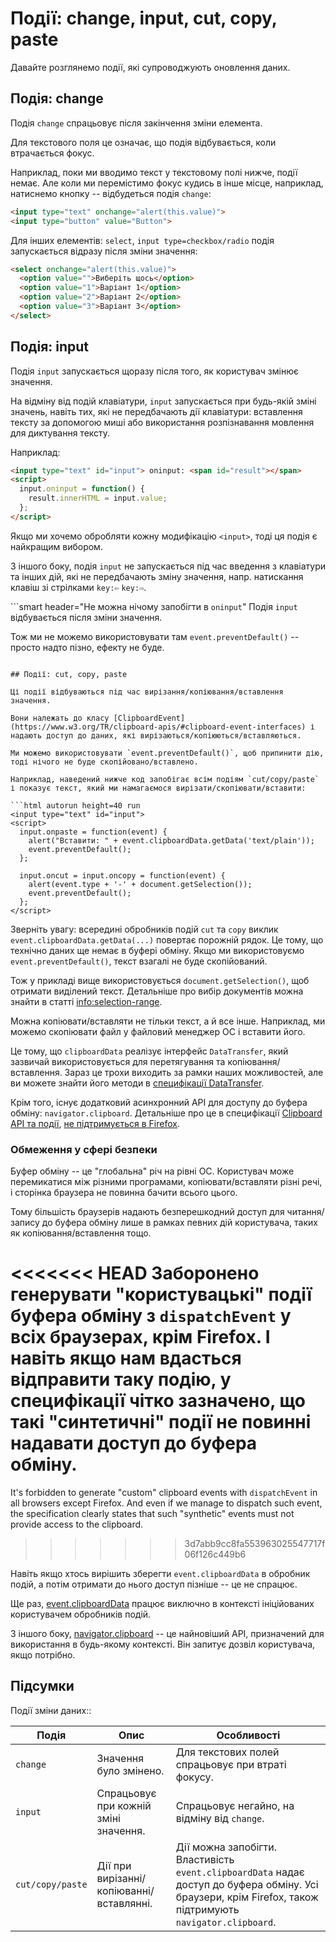 # Події: change, input, cut, copy, paste

Давайте розглянемо події, які супроводжують оновлення даних.

## Подія: change

Подія `change` спрацьовує після закінчення зміни елемента.

Для текстового поля це означає, що подія відбувається, коли втрачається фокус.

Наприклад, поки ми вводимо текст у текстовому полі нижче, події немає. Але коли ми перемістимо фокус кудись в інше місце, наприклад, натиснемо кнопку -- відбудеться подія `change`:

```html autorun height=40 run
<input type="text" onchange="alert(this.value)">
<input type="button" value="Button">
```

Для інших елементів: `select`, `input type=checkbox/radio` подія запускається відразу після зміни значення:

```html autorun height=40 run
<select onchange="alert(this.value)">
  <option value="">Виберіть щось</option>
  <option value="1">Варіант 1</option>
  <option value="2">Варіант 2</option>
  <option value="3">Варіант 3</option>
</select>
```


## Подія: input

Подія `input` запускається щоразу після того, як користувач змінює значення.

На відміну від подій клавіатури, `input` запускається при будь-якій зміні значень, навіть тих, які не передбачають дії клавіатури: вставлення тексту за допомогою миші або використання розпізнавання мовлення для диктування тексту.

Наприклад:

```html autorun height=40 run
<input type="text" id="input"> oninput: <span id="result"></span>
<script>
  input.oninput = function() {
    result.innerHTML = input.value;
  };
</script>
```

Якщо ми хочемо обробляти кожну модифікацію `<input>`, тоді ця подія є найкращим вибором.

З іншого боку, подія `input` не запускається під час введення з клавіатури та інших дій, які не передбачають зміну значення, напр. натискання клавіш зі стрілками `key:⇦` `key:⇨`.

```smart header="Не можна нічому запобігти в `oninput`"
Подія `input` відбувається після зміни значення.

Тож ми не можемо використовувати там `event.preventDefault()` -- просто надто пізно, ефекту не буде.
```

## Події: cut, copy, paste

Ці події відбуваються під час вирізання/копіювання/вставлення значення.

Вони належать до класу [ClipboardEvent](https://www.w3.org/TR/clipboard-apis/#clipboard-event-interfaces) і надають доступ до даних, які вирізаються/копіюються/вставляються.

Ми можемо використовувати `event.preventDefault()`, щоб припинити дію, тоді нічого не буде скопійовано/вставлено.

Наприклад, наведений нижче код запобігає всім подіям `cut/copy/paste` і показує текст, який ми намагаємося вирізати/скопіювати/вставити:

```html autorun height=40 run
<input type="text" id="input">
<script>
  input.onpaste = function(event) {
    alert("Вставити: " + event.clipboardData.getData('text/plain'));
    event.preventDefault();
  };

  input.oncut = input.oncopy = function(event) {
    alert(event.type + '-' + document.getSelection());
    event.preventDefault();
  };
</script>
```

Зверніть увагу: всередині обробників подій `cut` та `copy` виклик `event.clipboardData.getData(...)` повертає порожній рядок. Це тому, що технічно даних ще немає в буфері обміну. Якщо ми використовуємо `event.preventDefault()`, текст взагалі не буде скопійований.

Тож у прикладі вище використовується `document.getSelection()`, щоб отримати виділений текст. Детальніше про вибір документів можна знайти в статті <info:selection-range>.

Можна копіювати/вставляти не тільки текст, а й все інше. Наприклад, ми можемо скопіювати файл у файловий менеджер ОС і вставити його.

Це тому, що `clipboardData` реалізує інтерфейс `DataTransfer`, який зазвичай використовується для перетягування та копіювання/вставлення. Зараз це трохи виходить за рамки наших можливостей, але ви можете знайти його методи в [специфікації DataTransfer](https://html.spec.whatwg.org/multipage/dnd.html#the-datatransfer-interface).

Крім того, існує додатковий асинхронний API для доступу до буфера обміну: `navigator.clipboard`. Детальніше про це в специфікації [Clipboard API та події](https://www.w3.org/TR/clipboard-apis/), [не підтримується в Firefox](https://caniuse.com/async-clipboard).

### Обмеження у сфері безпеки

Буфер обміну -- це "глобальна" річ на рівні ОС. Користувач може перемикатися між різними програмами, копіювати/вставляти різні речі, і сторінка браузера не повинна бачити всього цього.

Тому більшість браузерів надають безперешкодний доступ для читання/запису до буфера обміну лише в рамках певних дій користувача, таких як копіювання/вставлення тощо.

<<<<<<< HEAD
Заборонено генерувати "користувацькі" події буфера обміну з `dispatchEvent` у всіх браузерах, крім Firefox. І навіть якщо нам вдасться відправити таку подію, у специфікації чітко зазначено, що такі "синтетичні" події не повинні надавати доступ до буфера обміну.
=======
It's forbidden to generate "custom" clipboard events with `dispatchEvent` in all browsers except Firefox. And even if we manage to dispatch such event, the specification clearly states that such "synthetic" events must not provide access to the clipboard.
>>>>>>> 3d7abb9cc8fa553963025547717f06f126c449b6

Навіть якщо хтось вирішить зберегти `event.clipboardData` в обробник подій, а потім отримати до нього доступ пізніше -- це не спрацює.

Ще раз, [event.clipboardData](https://www.w3.org/TR/clipboard-apis/#clipboardevent-clipboarddata) працює виключно в контексті ініційованих користувачем обробників подій.

З іншого боку, [navigator.clipboard](https://www.w3.org/TR/clipboard-apis/#h-navigator-clipboard) -- це найновіший API, призначений для використання в будь-якому контексті. Він запитує дозвіл користувача, якщо потрібно.

## Підсумки

Події зміни даних::

| Подія | Опис | Особливості |
|---------|----------|-------------|
| `change`| Значення було змінено. | Для текстових полей спрацьовує при втраті фокусу. |
| `input` | Спрацьовує при кожній зміні значення. | Спрацьовує негайно, на відміну від `change`. |
| `cut/copy/paste` | Дії при вирізанні/копіюванні/вставлянні. | Дії можна запобігти. Властивість `event.clipboardData` надає доступ до буфера обміну. Усі браузери, крім Firefox, також підтримують `navigator.clipboard`. |

